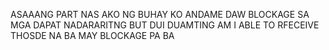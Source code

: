 ASAAANG PART NAS AKO NG BUHAY KO
ANDAME DAW BLOCKAGE SA MGA DAPAT NADARARITNG BUT DUI DUAMTING AM I ABLE TO RFECEIVE THOSDE NA BA
MAY BLOCKAGE PA BA
